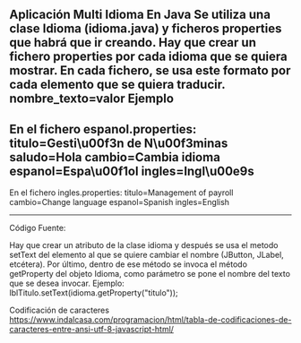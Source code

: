 Aplicación Multi Idioma En Java 
Se utiliza una clase Idioma (idioma.java) y ficheros properties que habrá que ir creando.
Hay que crear un fichero properties por cada idioma que se quiera mostrar.
En cada fichero, se usa este formato por cada elemento que se quiera traducir.
nombre_texto=valor
Ejemplo
--------------------------------
En el fichero espanol.properties:
titulo=Gesti\u00f3n de N\u00f3minas
saludo=Hola
cambio=Cambia idioma
espanol=Espa\u00f1ol
ingles=Ingl\u00e9s
--------------------------------
En el fichero ingles.properties:
titulo=Management of payroll
cambio=Change language
espanol=Spanish
ingles=English

-----------------------------
Código Fuente:

Hay que crear un atributo de la clase idioma y después se usa el metodo setText del elemento al que se quiere cambiar el nombre 
(JButton, JLabel, etcétera). 
Por último, dentro de ese método se invoca el método getProperty del objeto Idioma, como parámetro se pone el nombre del texto que se desea invocar. Ejemplo:
lblTitulo.setText(idioma.getProperty("titulo"));


Codificación de caracteres
https://www.indalcasa.com/programacion/html/tabla-de-codificaciones-de-caracteres-entre-ansi-utf-8-javascript-html/
